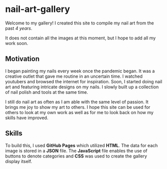# nail-art-gallery
Welcome to my gallery! I created this site to compile my nail art from the past *4 years*. 

It does not contain all the images at this moment, but I hope to add all my work soon.

## Motivation
I began painting my nails every week once the pandemic began. It was a creative outlet that gave me routine in an uncertain time. I watched youtubers and browsed the internet for inspiration. Soon, I started doing nail art and featuring intricate designs on my nails. I slowly built up a collection of nail polish and tools at the same time.

I still do nail art as often as I am able with the same level of passion. It brings me joy to show my art to others. I hope this site can be used for others to look at my own work as well as for me to look back on how my skills have improved.

## Skills
To build this, I used **GitHub Pages** which utilized **HTML**. The data for each image is stored in a **JSON** file. The **JavaScript** file enables the use of buttons to denote categories and **CSS** was used to create the gallery display itself.
